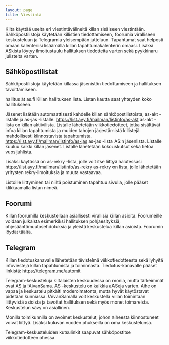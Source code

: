 ```yaml
---
layout: page
title: Viestintä
---
```

Kilta käyttää useita eri viestintävälineitä killan sisäiseen viestintään. Sähköpostilistoja käytetään killistien tiedottamiseen, foorumia viralliseen keskusteluun ja Telegramia yleisempään jutteluun. Tapahtumat saat helposti omaan kalenteriisi lisäämällä killan tapahtumakalenterin omaasi. Lisäksi ASkista löytyy ilmoitustaulu hallituksen tiedotteita varten sekä pyykkinaru julisteita varten.

## Sähköpostilistat

Sähköpostilistoja käytetään killassa jäsenistön tiedottamiseen ja hallituksen tavoittamiseen.

hallitus ät as.fi Killan hallituksen lista. Listan kautta saat yhteyden koko hallitukseen.

Jäsenet lisätään automaattisesti kahdelle killan sähköpostilistoista, as-akt -listalle ja as-jas -listalle. https://list.ayy.fi/mailman/listinfo/as-akt as-akt -lista on killan aktiivilista. Listalle lähetetään viikkotiedotteet, jotka sisältävät infoa killan tapahtumista ja muiden tahojen järjestämistä killistejä mahdollisesti kiinnostavista tapahtumista. https://list.ayy.fi/mailman/listinfo/as-jas as-jas -lista AS:n jäsenlista. Listalle kuuluu kaikki killan jäsenet. Listalle lähetetään kokouskutsut sekä tietoa vuosijuhlista.

Lisäksi käytössä on as-rekry -lista, jolle voit itse liittyä halutessasi https://list.ayy.fi/mailman/listinfo/as-rekry as-rekry on lista, jolle lähetetään yritysten rekry-ilmoituksia ja muuta vastaavaa.

Listoille liittyminen tai niiltä poistuminen tapahtuu sivulla, jolle pääset klikkaamalla listan nimeä.

## Foorumi

Killan foorumilla keskustellaan asiallisesti virallisia killan asioita. Foorumeille voidaan julkaista esimerkiksi hallituksen pohjaesityksiä, ohjesääntömuutosehdotuksia ja yleistä keskustelua killan asioista. Foorumin löydät täältä.

## Telegram

Killan tiedotuskanavalle lähetetään tiivistelmä viikkotiedotteesta sekä lyhyitä infoviestejä killan tapahtumista ja toiminnasta. Tiedotus-kanavalle pääset linkistä: https://telegram.me/automit

Telegram-keskusteluja kiltalaisten keskuudessa on monia, mutta tärkeimmät ovat AS ja !AivanSama. AS -keskustelu on kaikkia aASeja varten. Aihe on vapaa ja keskustelu pitkälti moderoimatonta, mutta hyvät käytöstavat pidetään kunniassa. !AivanSamalla voit keskustella killan toimintaan liittyvistä asioista ja tavoitat hallituksen sekä myös monet toimareista. Keskustelun sävy on asiallinen.

Monilla toimikunnilla on avoimet keskustelut, johon aiheesta kiinnostuneet voivat liittyä. Lisäksi kuluvan vuoden phukseilla on oma keskustelunsa.

Telegram-keskusteluiden kutsulinkit saapuvat sähköpostitse viikkotiedotteen ohessa.
